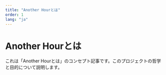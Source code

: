 ```yaml
---
title: "Another Hourとは"
order: 1
lang: "ja"
---
```


# Another Hourとは

これは「Another Hourとは」のコンセプト記事です。このプロジェクトの哲学と目的について説明します。 
